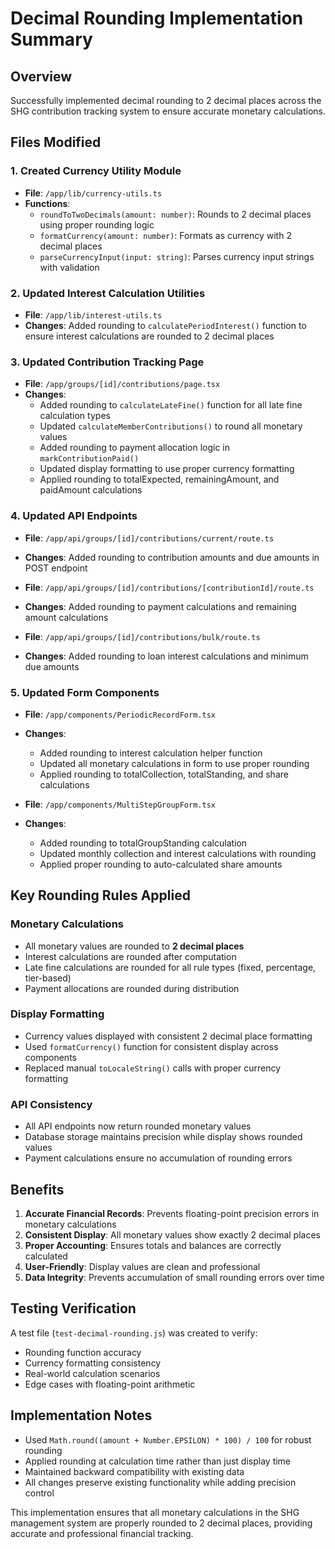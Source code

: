# Decimal Rounding Implementation Summary

## Overview
Successfully implemented decimal rounding to 2 decimal places across the SHG contribution tracking system to ensure accurate monetary calculations.

## Files Modified

### 1. Created Currency Utility Module
- **File**: `/app/lib/currency-utils.ts`
- **Functions**:
  - `roundToTwoDecimals(amount: number)`: Rounds to 2 decimal places using proper rounding logic
  - `formatCurrency(amount: number)`: Formats as currency with 2 decimal places
  - `parseCurrencyInput(input: string)`: Parses currency input strings with validation

### 2. Updated Interest Calculation Utilities
- **File**: `/app/lib/interest-utils.ts`
- **Changes**: Added rounding to `calculatePeriodInterest()` function to ensure interest calculations are rounded to 2 decimal places

### 3. Updated Contribution Tracking Page
- **File**: `/app/groups/[id]/contributions/page.tsx`
- **Changes**:
  - Added rounding to `calculateLateFine()` function for all late fine calculation types
  - Updated `calculateMemberContributions()` to round all monetary values
  - Added rounding to payment allocation logic in `markContributionPaid()`
  - Updated display formatting to use proper currency formatting
  - Applied rounding to totalExpected, remainingAmount, and paidAmount calculations

### 4. Updated API Endpoints
- **File**: `/app/api/groups/[id]/contributions/current/route.ts`
- **Changes**: Added rounding to contribution amounts and due amounts in POST endpoint

- **File**: `/app/api/groups/[id]/contributions/[contributionId]/route.ts`
- **Changes**: Added rounding to payment calculations and remaining amount calculations

- **File**: `/app/api/groups/[id]/contributions/bulk/route.ts`
- **Changes**: Added rounding to loan interest calculations and minimum due amounts

### 5. Updated Form Components
- **File**: `/app/components/PeriodicRecordForm.tsx`
- **Changes**:
  - Added rounding to interest calculation helper function
  - Updated all monetary calculations in form to use proper rounding
  - Applied rounding to totalCollection, totalStanding, and share calculations

- **File**: `/app/components/MultiStepGroupForm.tsx`
- **Changes**:
  - Added rounding to totalGroupStanding calculation
  - Updated monthly collection and interest calculations with rounding
  - Applied proper rounding to auto-calculated share amounts

## Key Rounding Rules Applied

### Monetary Calculations
- All monetary values are rounded to **2 decimal places**
- Interest calculations are rounded after computation
- Late fine calculations are rounded for all rule types (fixed, percentage, tier-based)
- Payment allocations are rounded during distribution

### Display Formatting
- Currency values displayed with consistent 2 decimal place formatting
- Used `formatCurrency()` function for consistent display across components
- Replaced manual `toLocaleString()` calls with proper currency formatting

### API Consistency
- All API endpoints now return rounded monetary values
- Database storage maintains precision while display shows rounded values
- Payment calculations ensure no accumulation of rounding errors

## Benefits

1. **Accurate Financial Records**: Prevents floating-point precision errors in monetary calculations
2. **Consistent Display**: All monetary values show exactly 2 decimal places
3. **Proper Accounting**: Ensures totals and balances are correctly calculated
4. **User-Friendly**: Display values are clean and professional
5. **Data Integrity**: Prevents accumulation of small rounding errors over time

## Testing Verification

A test file (`test-decimal-rounding.js`) was created to verify:
- Rounding function accuracy
- Currency formatting consistency
- Real-world calculation scenarios
- Edge cases with floating-point arithmetic

## Implementation Notes

- Used `Math.round((amount + Number.EPSILON) * 100) / 100` for robust rounding
- Applied rounding at calculation time rather than just display time
- Maintained backward compatibility with existing data
- All changes preserve existing functionality while adding precision control

This implementation ensures that all monetary calculations in the SHG management system are properly rounded to 2 decimal places, providing accurate and professional financial tracking.
